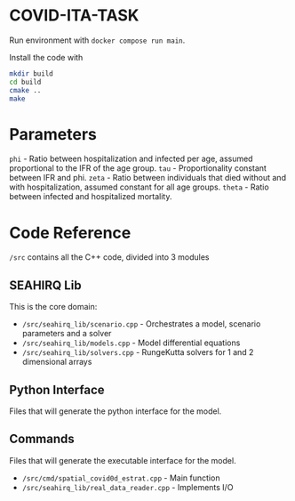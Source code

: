 # COVID-ITA-TASK

Run environment with `docker compose run main`.

Install the code with 

```bash
mkdir build
cd build
cmake ..
make
```


# Parameters

`phi` - Ratio between hospitalization and infected per age, assumed proportional to the IFR of the age group.
`tau` - Proportionality constant between IFR and phi.
`zeta` - Ratio between individuals that died without and with hospitalization, assumed constant for all age groups.
`theta` - Ratio between infected and hospitalized mortality. 

# Code Reference

`/src` contains all the C++ code, divided into 3 modules

## SEAHIRQ Lib

This is the core domain:

- `/src/seahirq_lib/scenario.cpp` - Orchestrates a model, scenario parameters and a solver 
- `/src/seahirq_lib/models.cpp` - Model differential equations
- `/src/seahirq_lib/solvers.cpp` - RungeKutta solvers for 1 and 2 dimensional arrays

## Python Interface

Files that will generate the python interface for the model.

## Commands

Files that will generate the executable interface for the model.

- `/src/cmd/spatial_covid0d_estrat.cpp` - Main function
- `/src/seahirq_lib/real_data_reader.cpp` - Implements I/O
